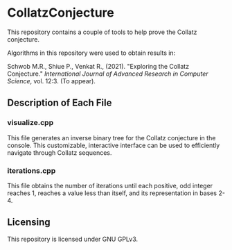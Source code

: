 # CollatzConjecture

This repository contains a couple of tools to help prove the Collatz conjecture.

Algorithms in this repository were used to obtain results in:

Schwob M.R., Shiue P., Venkat R., (2021). "Exploring the Collatz Conjecture." _International Journal of Advanced Research in Computer Science_, vol. 12:3. (To appear).

## Description of Each File

### visualize.cpp

This file generates an inverse binary tree for the Collatz conjecture in the console. This customizable, interactive interface can be used to efficiently navigate through Collatz sequences.

### iterations.cpp

This file obtains the number of iterations until each positive, odd integer reaches 1, reaches a value less than itself, and its representation in bases 2-4.

## Licensing

This repository is licensed under GNU GPLv3.
